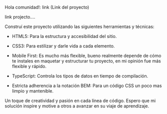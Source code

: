 Hola comunidad!: link (Link del proyecto)

link projecto....

Construí este proyecto utilizando las siguientes herramientas y técnicas:

-   HTML5: Para la estructura y accesibilidad del sitio.

-   CSS3: Para estilizar y darle vida a cada elemento.

-   Mobile First: Es mucho más flexible, bueno realmente depende de cómo te instales en maquetar y estructurar tu proyecto, en mi opinión fue más flexible y rápido.

-   TypeScript: Controla los tipos de datos en tiempo de compilación.

-   Estricta adherencia a la notación BEM: Para un código CSS un poco mas limpio y mantenible.

Un toque de creatividad y pasión en cada línea de código.
Espero que mi solución inspire y motive a otros a avanzar en su viaje de aprendizaje.

